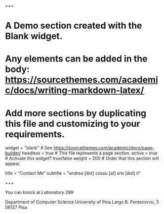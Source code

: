 +++
# A Demo section created with the Blank widget.
# Any elements can be added in the body: https://sourcethemes.com/academic/docs/writing-markdown-latex/
# Add more sections by duplicating this file and customizing to your requirements.

widget = "blank"  # See https://sourcethemes.com/academic/docs/page-builder/
headless = true  # This file represents a page section.
active = true  # Activate this widget? true/false
weight = 200  # Order that this section will appear.

title = "Contact Me"
subtitle = "andrea [dot] cossu [at] sns [dot] it"

+++

You can knock at _Laboratory 299_ 

Department of Computer Science
University of Pisa
Largo B. Pontecorvo, 3
56127 Pisa